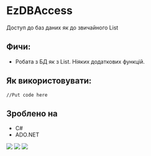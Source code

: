 ﻿# EzDBAccess
 Доступ до баз даних як до звичайного List<T>

## Фичи:
 * Робата з БД як з List<T>. Ніяких додаткових функцій.

## Як використовувати:
```С#
//Put code here
```

 
## Зроблено на
 * С#
 * ADO.NET

![](readme/img1.jpg)
![](readme/img2.jpg)
![](readme/img3.jpg)
